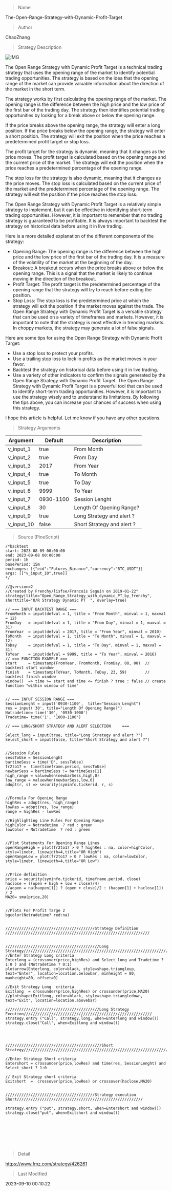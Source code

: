 
> Name

The-Open-Range-Strategy-with-Dynamic-Profit-Target

> Author

ChaoZhang

> Strategy Description

 ![IMG](https://www.fmz.com/upload/asset/a94cb5667187596235.png) 

The Open Range Strategy with Dynamic Profit Target is a technical trading strategy that uses the opening range of the market to identify potential trading opportunities. The strategy is based on the idea that the opening range of the market can provide valuable information about the direction of the market in the short term.

The strategy works by first calculating the opening range of the market. The opening range is the difference between the high price and the low price of the first bar of the trading day. The strategy then identifies potential trading opportunities by looking for a break above or below the opening range.

If the price breaks above the opening range, the strategy will enter a long position. If the price breaks below the opening range, the strategy will enter a short position. The strategy will exit the position when the price reaches a predetermined profit target or stop loss.

The profit target for the strategy is dynamic, meaning that it changes as the price moves. The profit target is calculated based on the opening range and the current price of the market. The strategy will exit the position when the price reaches a predetermined percentage of the opening range.

The stop loss for the strategy is also dynamic, meaning that it changes as the price moves. The stop loss is calculated based on the current price of the market and the predetermined percentage of the opening range. The strategy will exit the position if the price reaches the stop loss.

The Open Range Strategy with Dynamic Profit Target is a relatively simple strategy to implement, but it can be effective in identifying short-term trading opportunities. However, it is important to remember that no trading strategy is guaranteed to be profitable. It is always important to backtest the strategy on historical data before using it in live trading.

Here is a more detailed explanation of the different components of the strategy:

* Opening Range: The opening range is the difference between the high price and the low price of the first bar of the trading day. It is a measure of the volatility of the market at the beginning of the day.
* Breakout: A breakout occurs when the price breaks above or below the opening range. This is a signal that the market is likely to continue moving in the direction of the breakout.
* Profit Target: The profit target is the predetermined percentage of the opening range that the strategy will try to reach before exiting the position.
* Stop Loss: The stop loss is the predetermined price at which the strategy will exit the position if the market moves against the trade.
The Open Range Strategy with Dynamic Profit Target is a versatile strategy that can be used on a variety of timeframes and markets. However, it is important to note that the strategy is most effective in trending markets. In choppy markets, the strategy may generate a lot of false signals.

Here are some tips for using the Open Range Strategy with Dynamic Profit Target:

* Use a stop loss to protect your profits.
* Use a trailing stop loss to lock in profits as the market moves in your favor.
* Backtest the strategy on historical data before using it in live trading.
* Use a variety of other indicators to confirm the signals generated by the Open Range Strategy with Dynamic Profit Target.
The Open Range Strategy with Dynamic Profit Target is a powerful tool that can be used to identify short-term trading opportunities. However, it is important to use the strategy wisely and to understand its limitations. By following the tips above, you can increase your chances of success when using this strategy.

I hope this article is helpful. Let me know if you have any other questions.

> Strategy Arguments



|Argument|Default|Description|
|----|----|----|
|v_input_1|true|From Month|
|v_input_2|true|From Day|
|v_input_3|2017|From Year|
|v_input_4|true|To Month|
|v_input_5|true|To Day|
|v_input_6|9999|To Year|
|v_input_7|0930-1100|Session Lenght|
|v_input_8|30|Length Of Opening Range?|
|v_input_9|true|Long Strategy and alert ?|
|v_input_10|false|Short Strategy and alert ?|


> Source (PineScript)

``` pinescript
/*backtest
start: 2023-08-09 00:00:00
end: 2023-09-08 00:00:00
period: 1h
basePeriod: 15m
exchanges: [{"eid":"Futures_Binance","currency":"BTC_USDT"}]
args: [["v_input_10",true]]
*/

//@version=2
//Created by Frenchy/lisfse/Francois Seguin on 2019-01-22"
strategy(title="Open_Range_Strategy_with_dynamic_PT_by_frenchy", shorttitle="O/R Strategy Dynamic PT  ", overlay=true)

// === INPUT BACKTEST RANGE ===
FromMonth = input(defval = 1, title = "From Month", minval = 1, maxval = 12)
FromDay   = input(defval = 1, title = "From Day", minval = 1, maxval = 31)
FromYear  = input(defval = 2017, title = "From Year", minval = 2010)
ToMonth   = input(defval = 1, title = "To Month", minval = 1, maxval = 12)
ToDay     = input(defval = 1, title = "To Day", minval = 1, maxval = 31)
ToYear    = input(defval = 9999, title = "To Year", minval = 2016)
// === FUNCTION EXAMPLE ===
start     = timestamp(FromYear, FromMonth, FromDay, 00, 00)  // backtest start window
finish    = timestamp(ToYear, ToMonth, ToDay, 23, 59)        // backtest finish window
window()  => time >= start and time <= finish ? true : false // create function "within window of time"


// === INPUT SESSION RANGE ===
SessionLenght = input('0930-1100',  title="Session Lenght")
res = input('30', title="Length Of Opening Range?")
Notradetime= time('30', '0930-1000')
Tradetime= time('1', '1000-1100')

// === LONG/SHORT STRATEGY AND ALERT SELECTION     ===

Select_long = input(true, title="Long Strategy and alert ?")
Select_short = input(false, title="Short Strategy and alert ?")


//Session Rules
sessToUse = SessionLenght
bartimeSess = time('D', sessToUse)
fr2to17 =  time(timeframe.period, sessToUse) 
newbarSess = bartimeSess != bartimeSess[1]
high_range = valuewhen(newbarSess,high,0)
low_range = valuewhen(newbarSess,low,0)
adopt(r, s) => security(syminfo.tickerid, r, s)


//Formula For Opening Range
highRes = adopt(res, high_range)
lowRes = adopt(res, low_range)
range = highRes - lowRes

//Highlighting Line Rules For Opening Range
highColor = Notradetime  ? red : green
lowColor = Notradetime  ? red : green


//Plot Statements For Opening Range Lines
openRangeHigh = plot(fr2to17 > 0 ? highRes : na, color=highColor, style=linebr, linewidth=4,title="OR High")
openRangeLow = plot(fr2to17 > 0 ? lowRes : na, color=lowColor, style=linebr, linewidth=4,title="OR Low")


//Price definition
price = security(syminfo.tickerid, timeframe.period, close)
haclose = ((open + high + low + close)/4)
//aopen = na(haopen[1]) ? (open + close)/2 : (haopen[1] + haclose[1]) / 2
MA20= sma(price,20)


//Plots For Profit Targe 2
bgcolor(Notradetime? red:na)


///////////////////////////////////////Strategy Definition ///////////////////////////////////////////////////////////////


/////////////////////////////////////////Long Strategy////////////////////////////////////////////////////////////////////
//Enter Strategy Long criteria 
Enterlong = (crossover(price,highRes) and Select_long and Tradetime ? 1:0 ) and (Notradetime ? 0:1) 
plotarrow(Enterlong, color=black, style=shape.triangleup, text="Enter", location=location.belowbar, minheight = 80, maxheight=80, offset=0)

//Exit Strategy Long  criteria
Exitlong  = crossunder(price,highRes) or crossunder(price,MA20) 
//plotshape(Exitlong, color=black, style=shape.triangledown, text="Exit", location=location.abovebar)

/////////////////////////////////////////Long Strategy Excution////////////////////////////////////////////////////////
strategy.entry ("Call", strategy.long, when=Enterlong and window())
strategy.close("Call", when=Exitlong and window())




//////////////////////////////////////////Short Strategy////////////////////////////////////////////////////////////////

//Enter Strategy Short criteria
Entershort = crossunder(price,lowRes) and time(res, SessionLenght) and Select_short ? 1:0

// Exit Strategy short criteria
Exitshort  =  crossover(price,lowRes) or crossover(haclose,MA20)


///////////////////////////////////////Strategy execution Short///////////////////////////////////////////////////////

strategy.entry ("put", strategy.short, when=Entershort and window()) 
strategy.close("put", when=Exitshort and window())



 




```

> Detail

https://www.fmz.com/strategy/426261

> Last Modified

2023-09-10 00:10:22

